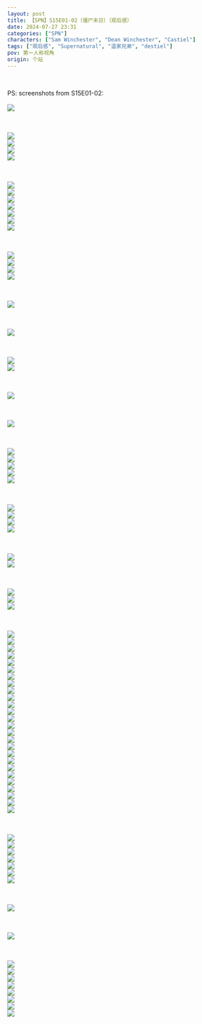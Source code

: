 ```yaml
---
layout: post
title: 【SPN】S15E01-02（僵尸末日）（观后感）
date: 2024-07-27 23:31
categories: ["SPN"]
characters: ["Sam Winchester", "Dean Winchester", "Castiel"]
tags: ["观后感", "Supernatural", "温家兄弟", "destiel"]
pov: 第一人称视角
origin: 个站
---
```


<br>

PS: screenshots from S15E01-02:
<br><br>
![](/assets/images/SPN/S15/2024-07-27-SPN-1501-1.jpg)
<br>

<br><br>
![](/assets/images/SPN/S15/2024-07-27-SPN-1501-2.jpg)
<br>
![](/assets/images/SPN/S15/2024-07-27-SPN-1501-3.jpg)
<br>
![](/assets/images/SPN/S15/2024-07-27-SPN-1501-4.jpg)
<br>
![](/assets/images/SPN/S15/2024-07-27-SPN-1501-5.jpg)
<br>

<br><br>
![](/assets/images/SPN/S15/2024-07-27-SPN-1501-6.jpg)
<br>
![](/assets/images/SPN/S15/2024-07-27-SPN-1501-7.jpg)
<br>
![](/assets/images/SPN/S15/2024-07-27-SPN-1501-8.jpg)
<br>
![](/assets/images/SPN/S15/2024-07-27-SPN-1501-9.jpg)
<br>
![](/assets/images/SPN/S15/2024-07-27-SPN-1501-10.jpg)
<br>
![](/assets/images/SPN/S15/2024-07-27-SPN-1501-11.jpg)
<br>
![](/assets/images/SPN/S15/2024-07-27-SPN-1501-12.jpg)
<br>

<br><br>
![](/assets/images/SPN/S15/2024-07-27-SPN-1501-13.jpg)
<br>
![](/assets/images/SPN/S15/2024-07-27-SPN-1501-14.jpg)
<br>
![](/assets/images/SPN/S15/2024-07-27-SPN-1501-15.jpg)
<br>
![](/assets/images/SPN/S15/2024-07-27-SPN-1501-16.jpg)
<br>

<br><br>
![](/assets/images/SPN/S15/2024-07-27-SPN-1501-17.jpg)
<br>

<br><br>
![](/assets/images/SPN/S15/2024-07-27-SPN-1501-18.jpg)
<br>

<br><br>
![](/assets/images/SPN/S15/2024-07-27-SPN-1501-19.jpg)
<br>
![](/assets/images/SPN/S15/2024-07-27-SPN-1501-20.jpg)
<br>

<br><br>
![](/assets/images/SPN/S15/2024-07-27-SPN-1501-21.jpg)
<br>

<br><br>
![](/assets/images/SPN/S15/2024-07-27-SPN-1501-22.jpg)
<br>

<br><br>
![](/assets/images/SPN/S15/2024-07-27-SPN-1501-23.jpg)
<br>
![](/assets/images/SPN/S15/2024-07-27-SPN-1501-24.jpg)
<br>
![](/assets/images/SPN/S15/2024-07-27-SPN-1501-25.jpg)
<br>
![](/assets/images/SPN/S15/2024-07-27-SPN-1501-26.jpg)
<br>
![](/assets/images/SPN/S15/2024-07-27-SPN-1501-27.jpg)
<br>

<br><br>
![](/assets/images/SPN/S15/2024-07-27-SPN-1501-28.jpg)
<br>
![](/assets/images/SPN/S15/2024-07-27-SPN-1501-29.jpg)
<br>
![](/assets/images/SPN/S15/2024-07-27-SPN-1501-30.jpg)
<br>
![](/assets/images/SPN/S15/2024-07-27-SPN-1501-31.jpg)
<br>

<br><br>
![](/assets/images/SPN/S15/2024-07-27-SPN-1501-32.jpg)
<br>
![](/assets/images/SPN/S15/2024-07-27-SPN-1501-33.jpg)
<br>

<br><br>
![](/assets/images/SPN/S15/2024-07-27-SPN-1502-1.jpg)
<br>
![](/assets/images/SPN/S15/2024-07-27-SPN-1502-2.jpg)
<br>
![](/assets/images/SPN/S15/2024-07-27-SPN-1502-3.jpg)
<br>

<br><br>
![](/assets/images/SPN/S15/2024-07-27-SPN-1502-5.jpg)
<br>
![](/assets/images/SPN/S15/2024-07-27-SPN-1502-6.jpg)
<br>
![](/assets/images/SPN/S15/2024-07-27-SPN-1502-7.jpg)
<br>
![](/assets/images/SPN/S15/2024-07-27-SPN-1502-8.jpg)
<br>
![](/assets/images/SPN/S15/2024-07-27-SPN-1502-9.jpg)
<br>
![](/assets/images/SPN/S15/2024-07-27-SPN-1502-10.jpg)
<br>
![](/assets/images/SPN/S15/2024-07-27-SPN-1502-11.jpg)
<br>
![](/assets/images/SPN/S15/2024-07-27-SPN-1502-12.jpg)
<br>
![](/assets/images/SPN/S15/2024-07-27-SPN-1502-13.jpg)
<br>
![](/assets/images/SPN/S15/2024-07-27-SPN-1502-14.jpg)
<br>
![](/assets/images/SPN/S15/2024-07-27-SPN-1502-15.jpg)
<br>
![](/assets/images/SPN/S15/2024-07-27-SPN-1502-16.jpg)
<br>
![](/assets/images/SPN/S15/2024-07-27-SPN-1502-17.jpg)
<br>
![](/assets/images/SPN/S15/2024-07-27-SPN-1502-18.jpg)
<br>
![](/assets/images/SPN/S15/2024-07-27-SPN-1502-19.jpg)
<br>
![](/assets/images/SPN/S15/2024-07-27-SPN-1502-20.jpg)
<br>
![](/assets/images/SPN/S15/2024-07-27-SPN-1502-21.jpg)
<br>
![](/assets/images/SPN/S15/2024-07-27-SPN-1502-22.jpg)
<br>
![](/assets/images/SPN/S15/2024-07-27-SPN-1502-23.jpg)
<br>
![](/assets/images/SPN/S15/2024-07-27-SPN-1502-24.jpg)
<br>
![](/assets/images/SPN/S15/2024-07-27-SPN-1502-25.jpg)
<br>
![](/assets/images/SPN/S15/2024-07-27-SPN-1502-26.jpg)
<br>
![](/assets/images/SPN/S15/2024-07-27-SPN-1502-27.jpg)
<br>
![](/assets/images/SPN/S15/2024-07-27-SPN-1502-28.jpg)
<br>
![](/assets/images/SPN/S15/2024-07-27-SPN-1502-29.jpg)
<br>
![](/assets/images/SPN/S15/2024-07-27-SPN-1502-30.jpg)
<br>

<br><br>
![](/assets/images/SPN/S15/2024-07-27-SPN-1502-4.jpg)
<br>
![](/assets/images/SPN/S15/2024-07-27-SPN-1502-34.jpg)
<br>
![](/assets/images/SPN/S15/2024-07-27-SPN-1502-35.jpg)
<br>
![](/assets/images/SPN/S15/2024-07-27-SPN-1502-36.jpg)
<br>
![](/assets/images/SPN/S15/2024-07-27-SPN-1502-37.jpg)
<br>
![](/assets/images/SPN/S15/2024-07-27-SPN-1502-38.jpg)
<br>
![](/assets/images/SPN/S15/2024-07-27-SPN-1502-39.jpg)
<br>

<br><br>
![](/assets/images/SPN/S15/2024-07-27-SPN-1502-40.jpg)
<br>

<br><br>
![](/assets/images/SPN/S15/2024-07-27-SPN-1502-41.jpg)
<br>

<br><br>
![](/assets/images/SPN/S15/2024-07-27-SPN-1502-31.jpg)
<br>
![](/assets/images/SPN/S15/2024-07-27-SPN-1502-32.jpg)
<br>
![](/assets/images/SPN/S15/2024-07-27-SPN-1502-33.jpg)
<br>
![](/assets/images/SPN/S15/2024-07-27-SPN-1502-42.jpg)
<br>
![](/assets/images/SPN/S15/2024-07-27-SPN-1502-43.jpg)
<br>
![](/assets/images/SPN/S15/2024-07-27-SPN-1502-44.jpg)
<br>
![](/assets/images/SPN/S15/2024-07-27-SPN-1502-45.jpg)
<br>
![](/assets/images/SPN/S15/2024-07-27-SPN-1502-46.jpg)
<br>

